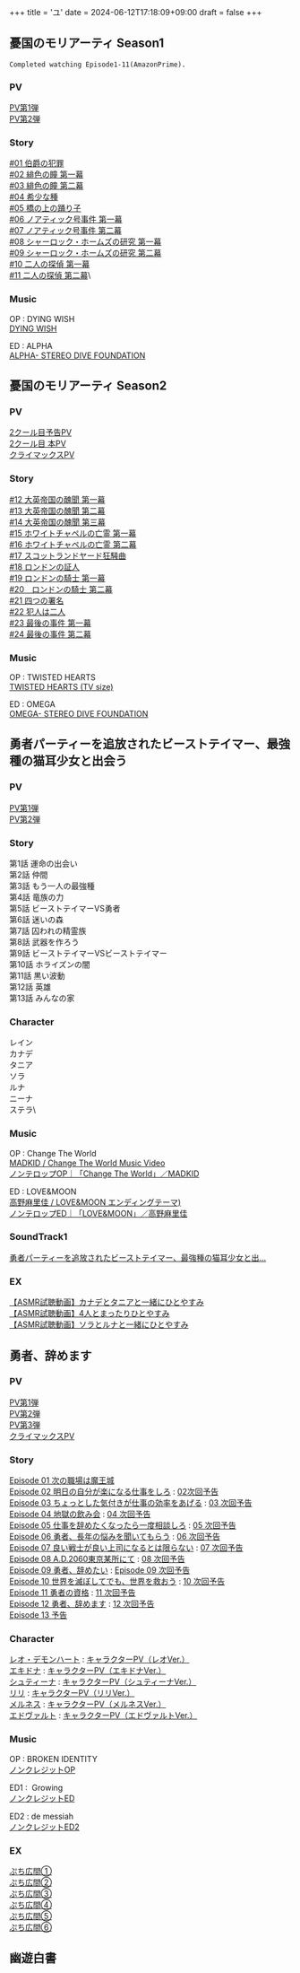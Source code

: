 +++
title = 'ユ'
date = 2024-06-12T17:18:09+09:00
draft = false
+++


## 憂国のモリアーティ Season1
```
Completed watching Episode1-11(AmazonPrime).
```

### PV
[PV第1弾](https://www.youtube.com/watch?v=GSIs-fXJ1Zk)\
[PV第2弾](https://www.youtube.com/watch?v=YA_zLUnLaQM)

### Story
[#01 伯爵の犯罪](https://moriarty-anime.com/story/01)\
[#02 緋色の瞳 第一幕](https://moriarty-anime.com/story/02)\
[#03 緋色の瞳 第二幕](https://moriarty-anime.com/story/03)\
[#04 希少な種](https://moriarty-anime.com/story/04)\
[#05 橋の上の踊り子](https://moriarty-anime.com/story/05)\
[#06 ノアティック号事件 第一幕](https://moriarty-anime.com/story/06)\
[#07 ノアティック号事件 第二幕](https://moriarty-anime.com/story/07)\
[#08 シャーロック・ホームズの研究 第一幕](https://moriarty-anime.com/story/08)\
[#09 シャーロック・ホームズの研究 第二幕](https://moriarty-anime.com/story/09)\
[#10 二人の探偵 第一幕](https://moriarty-anime.com/story/10)\
[#11 二人の探偵 第二幕](https://moriarty-anime.com/story/11)\

### Music
OP : DYING WISH\
[DYING WISH](https://www.youtube.com/watch?v=tzg7L0ZXL9c)

ED : ALPHA\
[ALPHA- STEREO DIVE FOUNDATION](https://www.youtube.com/watch?v=Xe9c85B9Uc8)

## 憂国のモリアーティ Season2

### PV
[2クール目予告PV](https://www.youtube.com/watch?v=iJ8suvaCDyE)\
[2クール目 本PV](https://www.youtube.com/watch?v=DeI3yNsyMKI)\
[クライマックスPV](https://www.youtube.com/watch?v=GYgoP39AfmE)

### Story
[#12 大英帝国の醜聞 第一幕](https://moriarty-anime.com/story/12)\
[#13 大英帝国の醜聞 第二幕](https://moriarty-anime.com/story/13)\
[#14 大英帝国の醜聞 第三幕](https://moriarty-anime.com/story/14)\
[#15 ホワイトチャペルの亡霊 第一幕](https://moriarty-anime.com/story/15)\
[#16 ホワイトチャペルの亡霊 第二幕](https://moriarty-anime.com/story/16)\
[#17 スコットランドヤード狂騒曲](https://moriarty-anime.com/story/17)\
[#18 ロンドンの証人](https://moriarty-anime.com/story/18)\
[#19 ロンドンの騎士 第一幕](https://moriarty-anime.com/story/19)\
[#20　ロンドンの騎士 第二幕](https://moriarty-anime.com/story/20)\
[#21 四つの署名](https://moriarty-anime.com/story/21)\
[#22 犯人は二人](https://moriarty-anime.com/story/22)\
[#23 最後の事件 第一幕](https://moriarty-anime.com/story/23)\
[#24 最後の事件 第二幕](https://moriarty-anime.com/story/24)

### Music
OP : TWISTED HEARTS\
[TWISTED HEARTS (TV size) ](https://www.youtube.com/watch?v=3Ztkwt4Ketw)

ED : OMEGA\
[OMEGA- STEREO DIVE FOUNDATION](https://www.youtube.com/watch?v=D6n2rPCO238)



## 勇者パーティーを追放されたビーストテイマー、最強種の猫耳少女と出会う
  
### PV
[PV第1弾](https://www.youtube.com/watch?v=uGWpNoBYLsI)\
[PV第2弾](https://www.youtube.com/watch?v=s5-f9RDK1B4)

### Story
第1話 運命の出会い\
第2話 仲間\
第3話 もう一人の最強種\
第4話 竜族の力\
第5話 ビーストテイマーVS勇者\
第6話 迷いの森\
第7話 囚われの精霊族\
第8話 武器を作ろう\
第9話 ビーストテイマーVSビーストテイマー\
第10話 ホライズンの闇\
第11話 黒い波動\
第12話 英雄\
第13話 みんなの家

### Character
レイン\
カナデ\
タニア\
ソラ\
ルナ\
ニーナ\
ステラ\

### Music
OP : Change The World\
[MADKID / Change The World Music Video](https://youtu.be/6YoVGDsw2Lo?si=g3_6hB_CY3vTmrhi)\
[ノンテロップOP｜「Change The World」／MADKID](https://www.youtube.com/watch?v=0SNJWRXnhHE)
  
ED : LOVE&MOON\
[高野麻里佳 / LOVE&MOON エンディングテーマ) ](https://youtu.be/r9LvnatbMbw?si=kbvqUXHFWfXsOZJT)\
[ノンテロップED｜「LOVE&MOON」／高野麻里佳](https://www.youtube.com/watch?v=1aQGYPhp8uA)

### SoundTrack1
[勇者パーティーを追放されたビーストテイマー、最強種の猫耳少女と出... ](https://www.youtube.com/watch?v=X5xXaOW_3FY)

### EX
[【ASMR試聴動画】カナデとタニアと一緒にひとやすみ](https://www.youtube.com/watch?v=MVPjVYXsClM)\
[【ASMR試聴動画】4人とまったりひとやすみ](https://www.youtube.com/watch?v=V3oLqJEs5ss)\
[【ASMR試聴動画】ソラとルナと一緒にひとやすみ](https://www.youtube.com/watch?v=_X9ZVISa8mw)

  
## 勇者、辞めます
### PV
[PV第1弾](https://www.youtube.com/watch?v=6oU07KDS9mE)\
[PV第2弾](https://www.youtube.com/watch?v=LmXJ3PBzy6Q)\
[PV第3弾](https://www.youtube.com/watch?v=KP_ynzTiPj8)\
[クライマックスPV](https://www.youtube.com/watch?v=nI_g4vTknpE)

### Story
[Episode 01 次の職場は魔王城](https://yuuyame.com/story/story001.html)\
[Episode 02 明日の自分が楽になる仕事をしろ](https://yuuyame.com/story/story002.html) : [02次回予告](https://www.youtube.com/watch?v=X8PYmQy9by8)\
[Episode 03 ちょっとした気付きが仕事の効率をあげる](https://yuuyame.com/story/story003.html) : [03 次回予告](https://www.youtube.com/watch?v=A8FO5aIaohs)\
[Episode 04 地獄の飲み会](https://yuuyame.com/story/story004.html) : [04 次回予告](https://www.youtube.com/watch?v=lsCe7LlazkM)\
[Episode 05 仕事を辞めたくなったら一度相談しろ](https://yuuyame.com/story/story005.html) : [05 次回予告](https://www.youtube.com/watch?v=SpfnLr_YCVw)\
[Episode 06 勇者、長年の悩みを聞いてもらう](https://yuuyame.com/story/story006.html) : [06 次回予告](https://www.youtube.com/watch?v=r-YbSbKQeI0)\
[Episode 07 良い戦士が良い上司になるとは限らない](https://yuuyame.com/story/story007.html) : [07 次回予告](https://www.youtube.com/watch?v=bwlMHeTaQAE)\
[Episode 08 A.D.2060東京某所にて](https://yuuyame.com/story/story008.html) : [08 次回予告](https://www.youtube.com/watch?v=TNiIkpkWIv0)\
[Episode 09 勇者、辞めたい](https://yuuyame.com/story/story009.html) : [Episode 09 次回予告](https://www.youtube.com/watch?v=QNo-Z91FTxU)\
[Episode 10 世界を滅ぼしてでも、世界を救おう](https://yuuyame.com/story/story010.html) : [10 次回予告](https://www.youtube.com/watch?v=sJJ7MWhDpwk)\
[Episode 11 勇者の資格](https://yuuyame.com/story/story011.html) : [11 次回予告](https://www.youtube.com/watch?v=Ay5yFDWv2UY)\
[Episode 12 勇者、辞めます](https://yuuyame.com/story/story012.html) : [12 次回予告](https://www.youtube.com/watch?v=5jbM_vQpNOY)\
[Episode 13 予告](https://www.youtube.com/watch?v=gMk5883-EWs)

### Character
[レオ・デモンハート](https://yuuyame.com/chara.html) : [キャラクターPV（レオVer.）](https://www.youtube.com/watch?v=t0wuHiDbrrA)\
[エキドナ](https://yuuyame.com/chara02.html) : [キャラクターPV（エキドナVer.）](https://www.youtube.com/watch?v=JhedmCN2eTA)\
[シュティーナ](https://yuuyame.com/chara03.html) : [キャラクターPV（シュティーナVer.）](https://www.youtube.com/watch?v=NY5ecb03d5Y)\
[リリ](https://yuuyame.com/chara04.html) : [キャラクターPV（リリVer.）](https://www.youtube.com/watch?v=AdJBgpz-9ko)\
[メルネス](https://yuuyame.com/chara05.html) : [キャラクターPV（メルネスVer.）](https://www.youtube.com/watch?v=vblDFcyhe1U)\
[エドヴァルト](https://yuuyame.com/chara06.html) : [キャラクターPV（エドヴァルトVer.）](https://www.youtube.com/watch?v=hBq8Q97r4Ro)

### Music
OP : BROKEN IDENTITY\
[ノンクレジットOP](https://www.youtube.com/watch?v=hJt8cctjXr0)

ED1 :  Growing\
[ノンクレジットED](https://www.youtube.com/watch?v=syPqso4Fw9c)

ED2 : de messiah\
[ノンクレジットED2](https://www.youtube.com/watch?v=LSKeaHZ1lRg)

### EX
[ぷち広間①](https://www.youtube.com/watch?v=-Fwh9ySiUCs)\
[ぷち広間②](https://www.youtube.com/watch?v=uo-bQuXwYeA)\
[ぷち広間③](https://www.youtube.com/watch?v=XwktQxtkiFc)\
[ぷち広間④](https://www.youtube.com/watch?v=ybEysxpVfzk)\
[ぷち広間⑤](https://www.youtube.com/watch?v=LCx_I4mLZNY)\
[ぷち広間⑥](https://www.youtube.com/watch?v=eYBIDf2-a3c)

  
  

## 幽遊白書